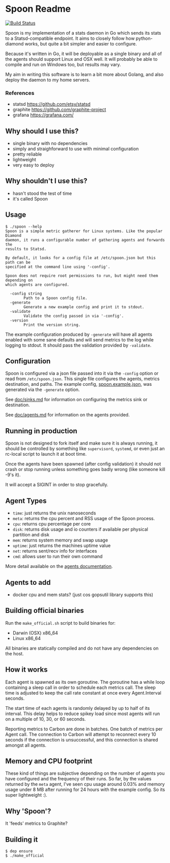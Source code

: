 # Spoon Readme

[![Build Status](https://travis-ci.org/AstromechZA/spoon.svg)](https://travis-ci.org/AstromechZA/spoon)

Spoon is my implementation of a stats daemon in Go which sends its stats to a
Statsd-compatible endpoint. It aims to closely follow how python-diamond
works, but quite a bit simpler and easier to configure.

Because it's written in Go, it will be deployable as a single binary and all of
the agents should support Linux and OSX well. It will probably be able to
compile and run on Windows too, but results may vary.

My aim in writing this software is to learn a bit more about Golang, and also
deploy the daemon to my home servers.

### References

- statsd https://github.com/etsy/statsd
- graphite https://github.com/graphite-project
- grafana https://grafana.com/

## Why should I use this?

- single binary with no dependencies
- simply and straighforward to use with minimal configuration
- pretty reliable
- lightweight
- very easy to deploy

## Why shouldn't I use this?

- hasn't stood the test of time
- it's called Spoon

## Usage

```
$ ./spoon --help
Spoon is a simple metric gatherer for Linux systems. Like the popular Diamond
daemon, it runs a configurable number of gathering agents and forwards the
results to Statsd.

By default, it looks for a config file at /etc/spoon.json but this path can be
specified at the command line using '-config'.

Spoon does not require root permissions to run, but might need them depending on
which agents are configured.

  -config string
    	Path to a Spoon config file.
  -generate
    	Generate a new example config and print it to stdout.
  -validate
    	Validate the config passed in via '-config'.
  -version
    	Print the version string.
```

The example configuration produced by `-generate` will have all agents enabled
with some sane defaults and will send metrics to the log while logging to stdout.
It should pass the validation provided by `-validate`.

## Configuration

Spoon is configured via a json file passed into it via the `-config` option or
read from `/etc/spoon.json`. This single file configures the agents,
metrics destination, and paths. The example config, [spoon.example.json](spoon.example.json), was
generated via the `-generate` option.

See [doc/sinks.md](doc/sinks.md) for information on configuring the metrics sink
or destination.

See [doc/agents.md](doc/agents.md) for information on the agents provided.

## Running in production

Spoon is not designed to fork itself and make sure it is always running, it
should be controlled by something like `supervisord`, `systemd`, or even just an
rc-local script to launch it at boot time.

Once the agents have been spawned (after config validation) it should not crash
or stop running unless something goes badly wrong (like someone kill -9's it).

It will accept a SIGINT in order to stop gracefully.

## Agent Types

- `time`: just returns the unix nanoseconds
- `meta`: returns the cpu percent and RSS usage of the Spoon process.
- `cpu`: returns cpu percentage per core
- `disk`: returns disk usage and io counters if available per physical partition and disk
- `mem`: returns system memory and swap usage
- `uptime`: just returns the machines uptime value
- `net`: returns sent/recv info for interfaces
- `cmd`: allows user to run their own command

More detail available on the [agents documentation](doc/agents.md).

## Agents to add

- docker cpu and mem stats? (just cos gopsutil library supports this)

## Building official binaries

Run the `make_official.sh` script to build binaries for:

- Darwin (OSX) x86_64
- Linux x86_64

All binaries are statically compiled and do not have any dependencies on the
host.

## How it works

Each agent is spawned as its own goroutine. The goroutine has a while loop
containing a sleep call in order to schedule each metrics call. The sleep time
is adjusted to keep the call rate constant at once every Agent.Interval seconds.

The start time of each agents is randomly delayed by up to half of its interval.
This delay helps to reduce spikey load since most agents will run on a multiple
of 10, 30, or 60 seconds.

Reporting metrics to Carbon are done in batches. One batch of metrics per Agent
call. The connection to Carbon will attempt to reconnect every 10 seconds if the
connection is unsuccessful, and this connection is shared amongst all agents.

## Memory and CPU footprint

These kind of things are subjective depending on the number of agents you have
configured and the frequency of their runs. So far, by the values returned by
the `meta` agent, I've seen cpu usage around 0.03% and memory usage under 8 MB
after running for 24 hours with the example config. So its super lightweight :).

## Why 'Spoon'?

It 'feeds' metrics to Graphite?

## Building it

```
$ dep ensure
$ ./make_official
```

